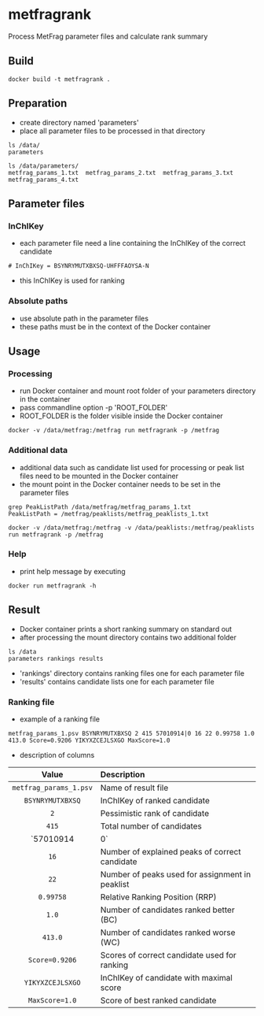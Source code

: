 # metfragrank
Process MetFrag parameter files and calculate rank summary

## Build

```
docker build -t metfragrank .
```

## Preparation

- create directory named 'parameters'
- place all parameter files to be processed in that directory
```
ls /data/
parameters

ls /data/parameters/
metfrag_params_1.txt  metfrag_params_2.txt  metfrag_params_3.txt  metfrag_params_4.txt
```

## Parameter files

### InChIKey

- each parameter file need a line containing the InChIKey of the correct candidate
```
# InChIKey = BSYNRYMUTXBXSQ-UHFFFAOYSA-N
```
- this InChIKey is used for ranking

### Absolute paths

- use absolute path in the parameter files
- these paths must be in the context of the Docker container

## Usage

### Processing

- run Docker container and mount root folder of your parameters directory in the container
- pass commandline option -p 'ROOT_FOLDER' 
- ROOT_FOLDER is the folder visible inside the Docker container
```
docker -v /data/metfrag:/metfrag run metfragrank -p /metfrag 
```

### Additional data

- additional data such as candidate list used for processing or peak list files need to be mounted in the Docker container
- the mount point in the Docker container needs to be set in the parameter files
```
grep PeakListPath /data/metfrag/metfrag_params_1.txt
PeakListPath = /metfrag/peaklists/metfrag_peaklists_1.txt

docker -v /data/metfrag:/metfrag -v /data/peaklists:/metfrag/peaklists run metfragrank -p /metfrag
```

### Help

- print help message by executing
```
docker run metfragrank -h
```

## Result

- Docker container prints a short ranking summary on standard out
- after processing the mount directory contains two additional folder
```
ls /data
parameters rankings results
```
- 'rankings' directory contains ranking files one for each parameter file
- 'results' contains candidate lists one for each parameter file

### Ranking file

- example of a ranking file
```
metfrag_params_1.psv BSYNRYMUTXBXSQ 2 415 57010914|0 16 22 0.99758 1.0 413.0 Score=0.9206 YIKYXZCEJLSXGO MaxScore=1.0
```
- description of columns

| Value                  | Description                                     |
| :---:                  | :---                                            |
| `metfrag_params_1.psv` | Name of result file                             |
| `BSYNRYMUTXBXSQ`       | InChIKey of ranked candidate                    |
| `2`                    | Pessimistic rank of candidate                   |
| `415`                  | Total number of candidates                      |
| `57010914|0`           | Database Identifier of candidate                |
| `16`                   | Number of explained peaks of correct candidate  |
| `22`                   | Number of peaks used for assignment in peaklist |
| `0.99758`              | Relative Ranking Position (RRP)                 |
| `1.0`                  | Number of candidates ranked better (BC)         |
| `413.0`                | Number of candidates ranked worse (WC)          |
| `Score=0.9206`         | Scores of correct candidate used for ranking    |
| `YIKYXZCEJLSXGO`       | InChIKey of candidate with maximal score        |
| `MaxScore=1.0`         | Score of best ranked candidate                  |
```
